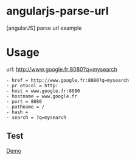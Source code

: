 angularjs-parse-url
===================

[angularJS] parse url example

# Usage

url: http://www.google.fr:8080?q=mysearch

    - href = http://www.google.fr:8080?q=mysearch
    - pr otocol = http:
    - host = www.google.fr:8080
    - hostname = www.google.fr
    - port = 8080
    - pathname = /
    - hash =
    - search = ?q=mysearch
## Test
[Demo](https://c9.io/cosinusweb/angularjs-parse-url/workspace/index.html)
